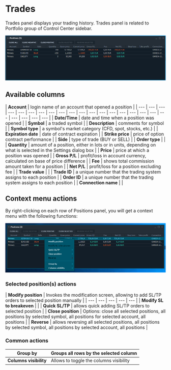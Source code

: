 # Trades

Trades panel displays your trading history. Trades panel is related to Portfolio group of Control Center sidebar. 

![The common look of Trades panel](../.gitbook/assets/positions.png)

## Available columns

| **Account** | login name of an account that opened a position |
| --- | --- | --- | --- | --- | --- | --- | --- | --- | --- | --- | --- | --- | --- | --- | --- | --- | --- | --- | --- | --- | --- | --- |
| **Date/Time** | date and time when a position was opened |
| **Symbol**  | a traded symbol |
| **Description** | comments for symbol |
| **Symbol type** | a symbol's market category \(CFD, spot, stocks, etc.\) |
| **Expiration date** | date of contract expiration |
| **Strike price** | price of option contract performance |
| **Side**  | type of trade \(BUY or SELL\) |
| **Order type** |  |
| **Quantity** | amount of a position, either in lots or in units, depending on what is selected in the Settings dialog box |
| **Price** | price at which a position was opened |
| **Gross P/L** | profit/loss in account currency, calculated on base of price difference |
| **Fee** | shows total commission amount taken for a position |
| **Net P/L** | profit/loss for a position excluding fee |
| **Trade value** |  |
| **Trade ID** | a unique number that the trading system assigns to each position |
| **Order ID** | a unique number that the trading system assigns to each position |
| **Connection name** |  |

## Context menu actions

By right-clicking on each row of Positions panel, you will get a context menu with the following functions:

![Context functions](../.gitbook/assets/positions_context.png)

### Selected position\(s\) actions

| **Modify position** | Invokes the modification screen, allowing to add SL/TP orders to selected position manually |
| --- | --- | --- | --- | --- |
| **Modify SL to breakeven** |  |
| **Quick SL/TP** | allows quick adding SL/TP orders to selected position |
| **Close position** | Options: close all selected positions, all positions by selected symbol, all positions for selected account, all positions |
| **Reverse** | allows reversing all selected positions, all positions by selected symbol, all positions by selected account, all positions |

### Common actions

| **Group by** | Groups all rows by the selected column |
| --- | --- |
| **Columns visibility** | Allows to toggle the columns visibility |

